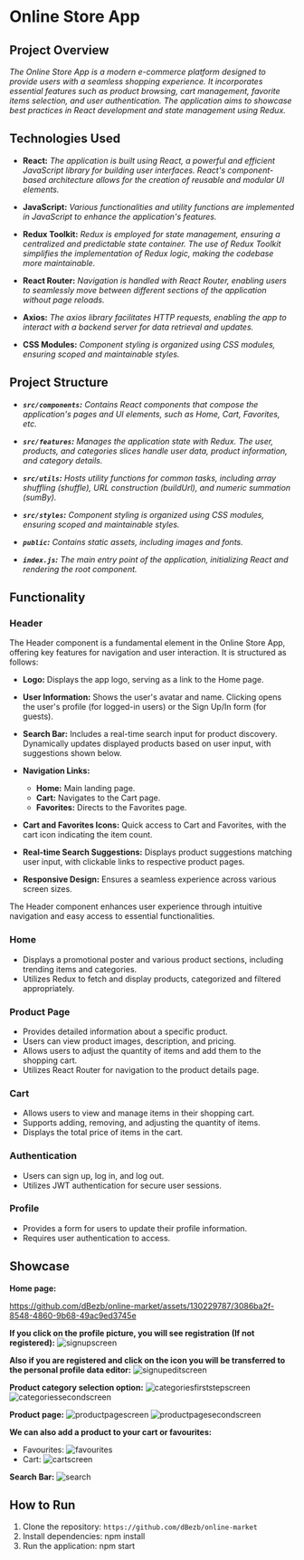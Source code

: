 # Online Store App

## Project Overview

_The Online Store App is a modern e-commerce platform designed to provide users with a seamless shopping experience. It incorporates essential features such as product browsing, cart management, favorite items selection, and user authentication. The application aims to showcase best practices in React development and state management using Redux._

## Technologies Used

- **React:** _The application is built using React, a powerful and efficient JavaScript library for building user interfaces. React's component-based architecture allows for the creation of reusable and modular UI elements._

- **JavaScript:** _Various functionalities and utility functions are implemented in JavaScript to enhance the application's features._

- **Redux Toolkit:** _Redux is employed for state management, ensuring a centralized and predictable state container. The use of Redux Toolkit simplifies the implementation of Redux logic, making the codebase more maintainable._

- **React Router:** _Navigation is handled with React Router, enabling users to seamlessly move between different sections of the application without page reloads._

- **Axios:** _The axios library facilitates HTTP requests, enabling the app to interact with a backend server for data retrieval and updates._

- **CSS Modules:** _Component styling is organized using CSS modules, ensuring scoped and maintainable styles._

## Project Structure

- **_`src/components`:_** _Contains React components that compose the application's pages and UI elements, such as Home, Cart, Favorites, etc._

- **_`src/features`:_** _Manages the application state with Redux. The user, products, and categories slices handle user data, product information, and category details._

- **_`src/utils`:_** _Hosts utility functions for common tasks, including array shuffling (shuffle), URL construction (buildUrl), and numeric summation (sumBy)._

- **_`src/styles`:_** _Component styling is organized using CSS modules, ensuring scoped and maintainable styles._

- **_`public`:_** _Contains static assets, including images and fonts._

- **_`index.js`:_** _The main entry point of the application, initializing React and rendering the root component._

## Functionality

### Header

The Header component is a fundamental element in the Online Store App, offering key features for navigation and user interaction. It is structured as follows:

- **Logo:** Displays the app logo, serving as a link to the Home page.

- **User Information:** Shows the user's avatar and name. Clicking opens the user's profile (for logged-in users) or the Sign Up/In form (for guests).

- **Search Bar:** Includes a real-time search input for product discovery. Dynamically updates displayed products based on user input, with suggestions shown below.

- **Navigation Links:**

  - **Home:** Main landing page.
  - **Cart:** Navigates to the Cart page.
  - **Favorites:** Directs to the Favorites page.

- **Cart and Favorites Icons:** Quick access to Cart and Favorites, with the cart icon indicating the item count.

- **Real-time Search Suggestions:** Displays product suggestions matching user input, with clickable links to respective product pages.

- **Responsive Design:** Ensures a seamless experience across various screen sizes.

The Header component enhances user experience through intuitive navigation and easy access to essential functionalities.

### Home

- Displays a promotional poster and various product sections, including trending items and categories.
- Utilizes Redux to fetch and display products, categorized and filtered appropriately.

### Product Page

- Provides detailed information about a specific product.
- Users can view product images, description, and pricing.
- Allows users to adjust the quantity of items and add them to the shopping cart.
- Utilizes React Router for navigation to the product details page.

### Cart

- Allows users to view and manage items in their shopping cart.
- Supports adding, removing, and adjusting the quantity of items.
- Displays the total price of items in the cart.

### Authentication

- Users can sign up, log in, and log out.
- Utilizes JWT authentication for secure user sessions.

### Profile

- Provides a form for users to update their profile information.
- Requires user authentication to access.

## Showcase

**Home page:**
<div>

https://github.com/dBezb/online-market/assets/130229787/3086ba2f-8548-4860-9b68-49ac9ed3745e

</div>

**If you click on the profile picture, you will see registration (If not registered):**
![signupscreen](https://github.com/dBezb/online-market/assets/130229787/b4025d65-bb3b-46a3-b5a7-da34b28491a0)

**Also if you are registered and click on the icon you will be transferred to the personal profile data editor:**
![signupeditscreen](https://github.com/dBezb/online-market/assets/130229787/b97ad322-fd27-4f95-90f2-98a6a8ed0e43)

**Product category selection option:**
![categoriesfirststepscreen](https://github.com/dBezb/online-market/assets/130229787/3889581d-cb21-40c6-b6ea-a1fa0b47bc96)
![categoriessecondscreen](https://github.com/dBezb/online-market/assets/130229787/62352fde-7fbd-4e05-805f-2f87ab022df0)

**Product page:**
![productpagescreen](https://github.com/dBezb/online-market/assets/130229787/1adade66-44aa-4800-8d7c-04222447e322)
![productpagesecondscreen](https://github.com/dBezb/online-market/assets/130229787/c2b0771d-b7fd-4a9e-bbf4-73bc02fc838a)

**We can also add a product to your cart or favourites:**
- Favourites:
![favourites](https://github.com/dBezb/online-market/assets/130229787/67d5ea7b-e498-4a16-b29f-558e31669cb2)
- Cart: ![cartscreen](https://github.com/dBezb/online-market/assets/130229787/41748d8b-0bdd-48ba-8855-bbc103a91f05)

**Search Bar:**
![search](https://github.com/dBezb/online-market/assets/130229787/293585ae-922f-4bbf-9a87-a5631c90d931)

## How to Run

1. Clone the repository: `https://github.com/dBezb/online-market`
2. Install dependencies: npm install
3. Run the application: npm start


